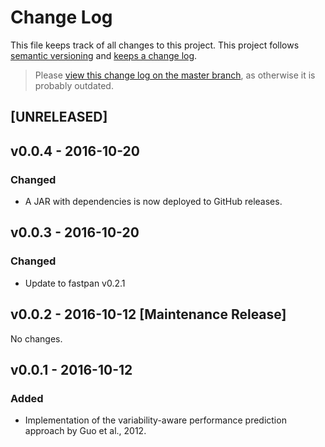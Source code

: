 # Change Log

This file keeps track of all changes to this project. This project follows [semantic versioning](http://semver.org/) and [keeps a change log](http://keepachangelog.com/).

> Please [view this change log on the master branch](https://github.com/DECLARE-Project/fastpan-variability-analyzer/blob/master/CHANGELOG.md), as otherwise it is probably outdated.


## [UNRELEASED]


## v0.0.4 - 2016-10-20

### Changed
- A JAR with dependencies is now deployed to GitHub releases.


## v0.0.3 - 2016-10-20

### Changed
- Update to fastpan v0.2.1


## v0.0.2 - 2016-10-12 [Maintenance Release]

No changes.


## v0.0.1 - 2016-10-12

### Added
- Implementation of the variability-aware performance prediction approach by Guo et al., 2012.